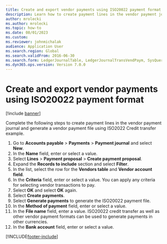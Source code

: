 ```yaml
--- 
title: Create and export vendor payments using ISO20022 payment format
description: Learn how to create payment lines in the vendor payment journal and generate a vendor payment file using ISO2022 Credit transfer example. 
author: mrolecki
ms.author: mrolecki
ms.topic: how-to
ms.date: 08/01/2023
ms.custom:
ms.reviewer: johnmichalak  
audience: Application User 
ms.search.region: Global
ms.search.validFrom: 2016-06-30
ms.search.form: LedgerJournalTable, LedgerJournalTransVendPaym, SysQueryForm, VendPaymProposalEdit, BankAccountTableLookUp
ms.dyn365.ops.version: Version 7.0.0 
---
```


# Create and export vendor payments using ISO20022 payment format

[!include [banner](../../includes/banner.md)]

Complete the following steps to create payment lines in the vendor payment journal and generate a vendor payment file using ISO2022 Credit transfer example.

1. Go to **Accounts payable** > **Payments** > **Payment journal** and select **New**.
2. In the **Name** field, enter or select a value.
3. Select **Lines** > **Payment proposal** > **Create payment proposal**.
4. Expand the **Records to include** section and select **Filter**.
5. In the list, select the row for the **Vendors table** and **Vendor account field**.
6. In the **Criteria** field, enter or select a value. You can apply any criteria for selecting vendor transactions to pay.
7. Select **OK** and select **OK** again.
8. Select **Create payments**.
9. Select **Generate payments** to generate the ISO20022 payment file.
10. In the **Method of payment** field, enter or select a value.
11. In the **File name** field, enter a value. ISO20022 credit transfer as well as other vendor payment formats can be used to generate payments in other currencies.
12. In the **Bank account** field, enter or select a value.



[!INCLUDE[footer-include](../../../includes/footer-banner.md)]
